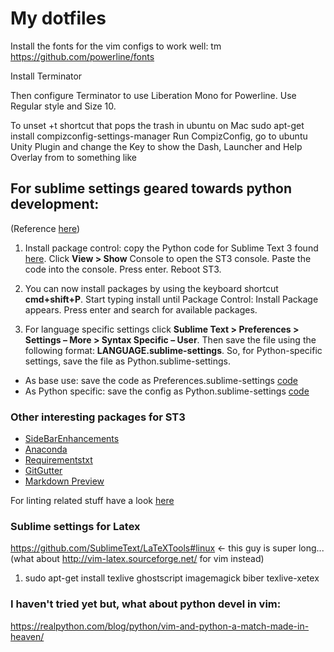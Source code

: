 # My dotfiles

Install the fonts for the vim configs to work well: tm
https://github.com/powerline/fonts

Install Terminator

Then configure Terminator to use Liberation Mono for Powerline. Use Regular style and Size 10.

To unset <Super>+t shortcut that pops the trash in ubuntu on Mac
sudo apt-get install compizconfig-settings-manager
Run CompizConfig, go to ubuntu Unity Plugin and change the Key to show the Dash, Launcher and Help Overlay from <Super>
to something like <Alt><Super>

## For sublime settings geared towards python development:
(Reference [here](https://github.com/mjhea0/sublime-setup-for-python))

1. Install package control: copy the Python code for Sublime Text 3 found [here](https://sublime.wbond.net/installation#st3). Click **View > Show** Console to open the ST3 console. Paste the code into the console. Press enter. Reboot ST3.

2. You can now install packages by using the keyboard shortcut **cmd+shift+P**. Start typing install until Package Control: Install Package appears. Press enter and search for available packages.

3. For language specific settings click **Sublime Text > Preferences > Settings – More > Syntax Specific – User**. Then save the file using the following format: **LANGUAGE.sublime-settings**. So, for Python-specific settings, save the file as Python.sublime-settings.
  * As base use: save the code as Preferences.sublime-settings [code](https://github.com/mjhea0/sublime-setup-for-python/blob/master/dotfiles/Preferences.sublime-settings)
  * As Python specific: save the config as Python.sublime-settings [code](https://github.com/mjhea0/sublime-setup-for-python/blob/master/dotfiles/Python.sublime-settings)

### Other interesting packages for ST3
 * [SideBarEnhancements](https://sublime.wbond.net/packages/SideBarEnhancements)
 * [Anaconda](https://sublime.wbond.net/packages/Anaconda)
 * [Requirementstxt](https://sublime.wbond.net/packages/requirementstxt)
 * [GitGutter](https://sublime.wbond.net/packages/GitGutter)
 * [Markdown Preview](https://sublime.wbond.net/packages/Markdown%20Preview)
 
For linting related stuff have a look [here](https://realpython.com/blog/python/setting-up-sublime-text-3-for-full-stack-python-development/#SublimeLinter)

### Sublime settings for Latex
https://github.com/SublimeText/LaTeXTools#linux 
<- this guy is super long...(what about http://vim-latex.sourceforge.net/ for vim instead)
1. sudo apt-get install texlive ghostscript imagemagick biber texlive-xetex 


### I haven't tried yet but, what about python devel in vim: 
https://realpython.com/blog/python/vim-and-python-a-match-made-in-heaven/
